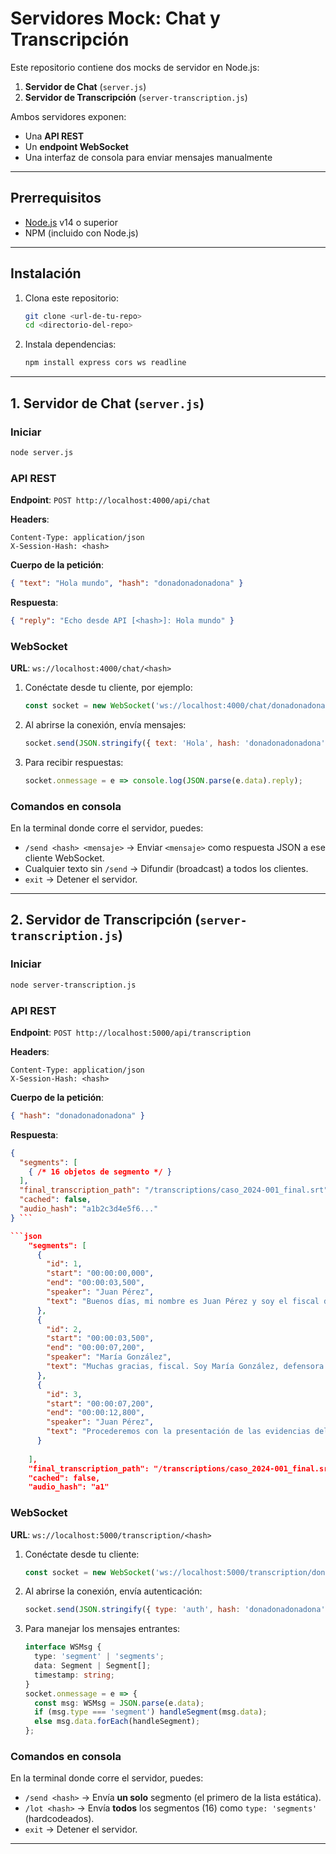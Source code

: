# Servidores Mock: Chat y Transcripción

Este repositorio contiene dos mocks de servidor en Node.js:

1. **Servidor de Chat** (`server.js`)
2. **Servidor de Transcripción** (`server-transcription.js`)

Ambos servidores exponen:

* Una **API REST**
* Un **endpoint WebSocket**
* Una interfaz de consola para enviar mensajes manualmente

---

## Prerrequisitos

* [Node.js](https://nodejs.org/) v14 o superior
* NPM (incluido con Node.js)

---

## Instalación

1. Clona este repositorio:

   ```bash
   git clone <url-de-tu-repo>
   cd <directorio-del-repo>
   ```

2. Instala dependencias:

   ```bash
   npm install express cors ws readline
   ```

---

## 1. Servidor de Chat (`server.js`)

### Iniciar

```bash
node server.js
```

### API REST

**Endpoint**: `POST http://localhost:4000/api/chat`

**Headers**:

```
Content-Type: application/json
X-Session-Hash: <hash>
```

**Cuerpo de la petición**:

```json
{ "text": "Hola mundo", "hash": "donadonadonadona" }
```

**Respuesta**:

```json
{ "reply": "Echo desde API [<hash>]: Hola mundo" }
```

### WebSocket

**URL**: `ws://localhost:4000/chat/<hash>`

1. Conéctate desde tu cliente, por ejemplo:

   ```js
   const socket = new WebSocket('ws://localhost:4000/chat/donadonadonadona');
   ```
2. Al abrirse la conexión, envía mensajes:

   ```js
   socket.send(JSON.stringify({ text: 'Hola', hash: 'donadonadonadona' }));
   ```
3. Para recibir respuestas:

   ```js
   socket.onmessage = e => console.log(JSON.parse(e.data).reply);
   ```

### Comandos en consola

En la terminal donde corre el servidor, puedes:

* `/send <hash> <mensaje>` → Enviar `<mensaje>` como respuesta JSON a ese cliente WebSocket.
* Cualquier texto sin `/send` → Difundir (broadcast) a todos los clientes.
* `exit` → Detener el servidor.

---

## 2. Servidor de Transcripción (`server-transcription.js`)

### Iniciar

```bash
node server-transcription.js
```

### API REST

**Endpoint**: `POST http://localhost:5000/api/transcription`

**Headers**:

```
Content-Type: application/json
X-Session-Hash: <hash>
```

**Cuerpo de la petición**:

```json
{ "hash": "donadonadonadona" }
```

**Respuesta**:

```json
{
  "segments": [
    { /* 16 objetos de segmento */ }
  ],
  "final_transcription_path": "/transcriptions/caso_2024-001_final.srt",
  "cached": false,
  "audio_hash": "a1b2c3d4e5f6..."
} ```

```json
    "segments": [
      {
        "id": 1,
        "start": "00:00:00,000",
        "end": "00:00:03,500",
        "speaker": "Juan Pérez",
        "text": "Buenos días, mi nombre es Juan Pérez y soy el fiscal del caso."
      },
      {
        "id": 2,
        "start": "00:00:03,500",
        "end": "00:00:07,200",
        "speaker": "María González",
        "text": "Muchas gracias, fiscal. Soy María González, defensora pública."
      },
      {
        "id": 3,
        "start": "00:00:07,200",
        "end": "00:00:12,800",
        "speaker": "Juan Pérez",
        "text": "Procederemos con la presentación de las evidencias del caso número 2024-001."
      }
     
    ],
    "final_transcription_path": "/transcriptions/caso_2024-001_final.srt",
    "cached": false,
    "audio_hash": "a1" 
```

### WebSocket

**URL**: `ws://localhost:5000/transcription/<hash>`

1. Conéctate desde tu cliente:

   ```js
   const socket = new WebSocket('ws://localhost:5000/transcription/donadonadonadona');
   ```
2. Al abrirse la conexión, envía autenticación:

   ```js
   socket.send(JSON.stringify({ type: 'auth', hash: 'donadonadonadona' }));
   ```
3. Para manejar los mensajes entrantes:

   ```ts
   interface WSMsg {
     type: 'segment' | 'segments';
     data: Segment | Segment[];
     timestamp: string;
   }
   socket.onmessage = e => {
     const msg: WSMsg = JSON.parse(e.data);
     if (msg.type === 'segment') handleSegment(msg.data);
     else msg.data.forEach(handleSegment);
   };
   ```

### Comandos en consola

En la terminal donde corre el servidor, puedes:

* `/send <hash>` → Envía **un solo** segmento (el primero de la lista estática).
* `/lot <hash>`  → Envía **todos** los segmentos (16) como `type: 'segments'` (hardcodeados).
* `exit`        → Detener el servidor.

---

